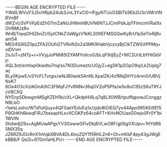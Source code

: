 -----BEGIN AGE ENCRYPTED FILE-----
YWdlLWVuY3J5cHRpb24ub3JnL3YxCi0+IFgyNTUxOSBlTk9Eb2U3cVMrVlNBVnBF
dWZvU3VFVFpEd2hGTmZaNUJHNmhBUVN6NTJJCmlPdkJpTFlmcmVRa0lxOVRMUzRv
WnRjTnpqOHlZbnZUSytCNkZVaWgzV1kKLS0tIEFMSGQwKy8rU1pSeTIvRjBvam54
ME04Si9SZ0pzZFA2OUhQTVRnN2o2d3MK9HabVjczvyBjCIkTZWS/tPPMq+oIDVvH
2sJuT+zNTp+r+VVyjJoPMi85l2YAMYoilcoG/bLqF9djEyZ+WC2UrtLbYHIGbVjc
4QL3ot/enhlxp0kwdtu7nq/ss7N3DumeztcUGjyZ+egSK1p2OpO9q/Lk2Uplg7wj
BLy0KpwE/vSYoFLTvrgix/wNJB0aokSAnNLXpalZK/4zfMqDHYzAnm0/UBVjNxK7
8Oe4O3cXzIAOnA0tC3FMqFJYvRNNv36qOV2oP5Pfa/w5o9uC95zS6uT9YJcV8CXQ
NYDrpSDbwgmMSgKZEH1b/cXL+QkdpHi9Lq7q8LX0WB/tpuffqpowJCznggzN9LbO
r1wIsLsohv/WTd1oIQuyx4QF0aeYEdvEq1x/zjdo8IOiEQ7yv44Apo9958Si9Ef5
P9GHKh6kwqFiRJ7basapHLsvXCGKPz64coAFT+KHvNOUasG0wjo0Fr0Y1bi1WVlN
0hdwdj29u+AgMUwAPgxYV3GxwwGFivDbj6VLwO8F/gtISgVXUpv+1HYd865MX35q
JZ6RZ9JOcRnX1nVqbXBVA4DL4lxoZQY1f5RHL2n6+Ot+mKbF4py43gJWgEkBB8/F
QsOi+R70m1aHLPU=
-----END AGE ENCRYPTED FILE-----
